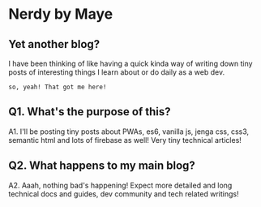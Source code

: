 # Nerdy by Maye

## Yet another blog?
I have been thinking of like having a quick kinda way of writing down tiny posts of interesting things I learn about or do daily as a web dev.

    so, yeah! That got me here!

## Q1. What's the purpose of this?
  
   A1. I'll be posting tiny posts about PWAs, es6, vanilla js, jenga css, css3, semantic html and lots of firebase as well! Very tiny technical articles!

## Q2. What happens to my main blog?

   A2. Aaah, nothing bad's happening! Expect more detailed and long technical docs and guides, dev community and tech related writings!
